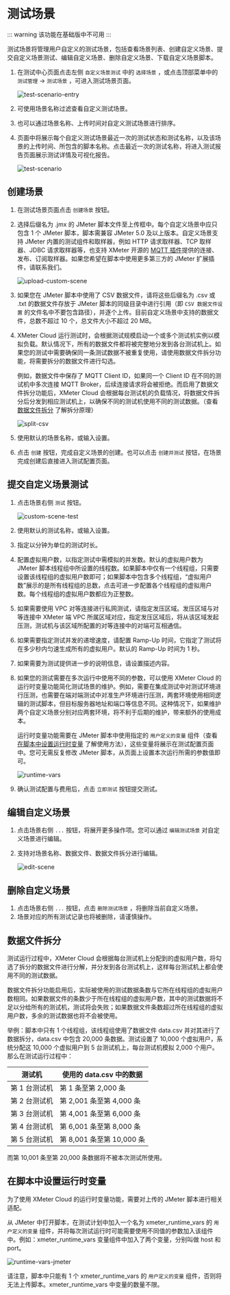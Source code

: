 # 测试场景

::: warning
该功能在基础版中不可用
:::

测试场景将管理用户自定义的测试场景，包括查看场景列表、创建自定义场景、提交自定义场景测试、编辑自定义场景、删除自定义场景、下载自定义场景脚本。

1. 在测试中心页面点击左侧 `自定义场景测试` 中的 `选择场景` ，或点击顶部菜单中的 `测试管理` -> `测试场景` ，可进入测试场景页面。

   ![test-scenario-entry](../_assets/test_scenario_entry.png)

2. 可使用场景名称过滤查看自定义测试场景。

3. 也可以通过场景名称、上传时间对自定义测试场景进行排序。

4. 页面中将展示每个自定义测试场景最近一次的测试状态和测试名称，以及该场景的上传时间、所包含的脚本名称。点击最近一次的测试名称，将进入测试报告页面展示测试详情及可视化报告。

   ![test-scenario](../_assets/test_scenarios.png)

## 创建场景

1. 在测试场景页面点击 `创建场景` 按钮。

2. 选择后缀名为 .jmx 的 JMeter 脚本文件至上传框中。每个自定义场景中应只包含 1 个 JMeter 脚本，脚本需兼容 JMeter 5.0 及以上版本。自定义场景支持  JMeter 内置的测试组件和取样器，例如 HTTP 请求取样器、TCP 取样器、JDBC 请求取样器等，也支持 XMeter 开源的 [MQTT 插件](https://github.com/emqx/mqtt-jmeter)提供的连接、发布、订阅取样器。如果您希望在脚本中使用更多第三方的 JMeter 扩展插件，请联系我们。

   ![upload-custom-scene](../_assets/upload_custom_scene.png)

3. 如果您在 JMeter 脚本中使用了 CSV 数据文件，请将这些后缀名为 .csv 或 .txt 的数据文件存放于  JMeter 脚本的同级目录中进行引用（即 `CSV 数据文件设置` 的文件名中不要包含路径），并逐个上传。目前自定义场景中支持的数据文件，总数不超过 10 个，总文件大小不超过 20 MB。

4. XMeter Cloud 运行测试时，会根据测试规模启动一个或多个测试机实例以模拟负载。默认情况下，所有的数据文件都将被完整地分发到各台测试机上。如果您的测试中需要确保同一条测试数据不被重复使用，请使用数据文件拆分功能，将需要拆分的数据文件进行勾选。

   例如，数据文件中保存了 MQTT Client ID，如果同一个 Client ID 在不同的测试机中多次连接 MQTT Broker，后续连接请求将会被拒绝。而启用了数据文件拆分功能后，XMeter Cloud 会根据每台测试机的负载情况，将数据文件拆分后分发到相应测试机上，以确保不同的测试机使用不同的测试数据。（查看 <a href="#数据文件拆分">数据文件拆分</a> 了解拆分原理）

   ![split-csv](../_assets/split_csv.png)

5. 使用默认的场景名称，或输入设置。

6. 点击 `创建` 按钮，完成自定义场景的创建。也可以点击 `创建并测试` 按钮，在场景完成创建后直接进入测试配置页面。

## 提交自定义场景测试

1. 点击场景右侧 `测试` 按钮。

   ![custom-scene-test](../_assets/custom_scene_test.png)

2. 使用默认的测试名称，或输入设置。

3. 指定以分钟为单位的测试时长。

4. 配置虚拟用户数，以指定测试中需模拟的并发数。默认的虚拟用户数为 JMeter 脚本线程组中所设置的线程数。如果脚本中仅有一个线程组，只需要设置该线程组的虚拟用户数即可；如果脚本中包含多个线程组，“虚拟用户数”展示的是所有线程组的总数，点击可进一步配置各个线程组的虚拟用户数。每个线程组的虚拟用户数都应为正整数。

5. 如果需要使用 VPC 对等连接进行私网测试，请指定发压区域。发压区域与对等连接中 XMeter 端 VPC 所属区域对应，指定发压区域后，将从该区域发起压测，测试机与该区域所配置的对等连接中的对端可互相通信。

6. 如果需要指定测试并发的递增速度，请配置 Ramp-Up 时间，它指定了测试将在多少秒内匀速生成所有的虚拟用户。默认的 Ramp-Up 时间为 1 秒。

7. 如果需要为测试提供进一步的说明信息，请设置描述内容。

8. 如果您的测试需要在多次运行中使用不同的参数，可以使用 XMeter Cloud 的运行时变量功能简化测试场景的维护。例如，需要在集成测试中对测试环境进行压测，也需要在端对端测试中对准生产环境进行压测，两套环境使用相同逻辑的测试脚本，但目标服务器地址和端口等信息不同。这种情况下，如果维护两个自定义场景分别对应两套环境，将不利于后期的维护，带来额外的使用成本。

   运行时变量功能需要在 JMeter 脚本中使用指定的 `用户定义的变量` 组件（查看 <a href="#在脚本中设置运行时变量">在脚本中设置运行时变量</a> 了解使用方法），这些变量将展示在测试配置页面中。您可无需反复修改 JMeter 脚本，从页面上设置本次运行所需的参数值即可。

   ![runtime-vars](../_assets/xmeter_runtime_variables.png)

9. 确认测试配置与费用后，点击 `立即测试` 按钮提交测试。

## 编辑自定义场景

1. 点击场景右侧 `...` 按钮，将展开更多操作项。您可以通过 `编辑测试场景` 对自定义场景进行编辑。

2. 支持对场景名称、数据文件、数据文件拆分进行编辑。

   ![edit-scene](../_assets/edit_scene.png)

## 删除自定义场景

1. 点击场景右侧 `...` 按钮，点击 `删除测试场景` ，将删除当前自定义场景。
2. 场景对应的所有测试记录也将被删除，请谨慎操作。

## 数据文件拆分

测试运行过程中，XMeter Cloud 会根据每台测试机上分配到的虚拟用户数，将勾选了拆分的数据文件进行分解，并分发到各台测试机上，这样每台测试机上都会使用不同的测试数据。

数据文件拆分功能启用后，实际被使用的测试数据条数与它所在线程组的虚拟用户数相同。如果数据文件的条数少于所在线程组的虚拟用户数，其中的测试数据将不足以分给所有的测试机，测试将会失败；如果数据文件条数超过所在线程组的虚拟用户数，多余的测试数据也将不会被使用。

举例：脚本中只有 1 个线程组，该线程组使用了数据文件 data.csv 并对其进行了数据拆分，data.csv 中包含 20,000 条数据。测试设置了 10,000 个虚拟用户，系统分配这 10,000 个虚拟用户到 5 台测试机上，每台测试机模拟 2,000 个用户。那么在测试运行过程中：

| 测试机        | 使用的 data.csv 中的数据  |
| ------------- | ------------------------- |
| 第 1 台测试机 | 第 1 条至第 2,000 条      |
| 第 2 台测试机 | 第 2,001 条至第 4,000 条  |
| 第 3 台测试机 | 第 4,001 条至第 6,000 条  |
| 第 4 台测试机 | 第 6,001 条至第 8,000 条  |
| 第 5 台测试机 | 第 8,001 条至第 10,000 条 |

而第 10,001 条至第 20,000 条数据将不被本次测试所使用。

## 在脚本中设置运行时变量

为了使用 XMeter Cloud 的运行时变量功能，需要对上传的 JMeter 脚本进行相关适配。

从 JMeter 中打开脚本，在测试计划中加入一个名为 xmeter_runtime_vars 的 `用户定义的变量` 组件，并将每次测试运行时可能需要使用不同值的参数加入该组件中。例如：xmeter_runtime_vars 变量组件中加入了两个变量，分别叫做 host 和 port。

![runtime-vars-jmeter](../_assets/runtime_vars_jmeter.png)

请注意，脚本中只能有 1 个 xmeter_runtime_vars 的 `用户定义的变量` 组件，否则将无法上传脚本。xmeter_runtime_vars 中变量的数量不限。